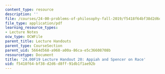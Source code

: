 ```yaml
---
content_type: resource
description: ''
file: /courses/24-00-problems-of-philosophy-fall-2019/f5418f64bf38d2d6d8ff91db1f1ae92b_MIT24_00F19_lecturehandout20.pdf
file_type: application/pdf
learning_resource_types:
- Lecture Notes
ocw_type: OCWFile
parent_title: Lecture Handouts
parent_type: CourseSection
parent_uid: 5664d568-a968-a00a-86ca-e5c36608708b
resourcetype: Document
title: '24.00F19 Lecture Handout 20: Appiah and Spencer on Race'
uid: f5418f64-bf38-d2d6-d8ff-91db1f1ae92b
---
```

